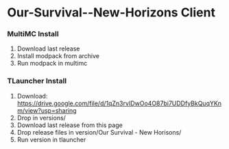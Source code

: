# Our-Survival--New-Horizons Client

### MultiMC Install
1. Download last release
2. Install modpack from archive
3. Run modpack in multimc

### TLauncher Install
1. Download: https://drive.google.com/file/d/1qZn3rvIDwOo4O87bi7UDDfyBkQuqYKnm/view?usp=sharing
2. Drop in versions/
3. Download last release from this page
4. Drop release files in version/Our Survival - New Horisons/ 
5. Run version in tlauncher
